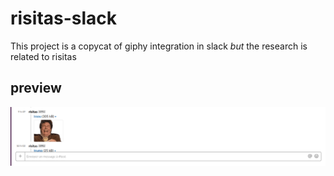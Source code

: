 # risitas-slack

This project is a copycat of giphy integration in slack *but* the research is related to risitas

## preview 
![preview](/preview.png)
